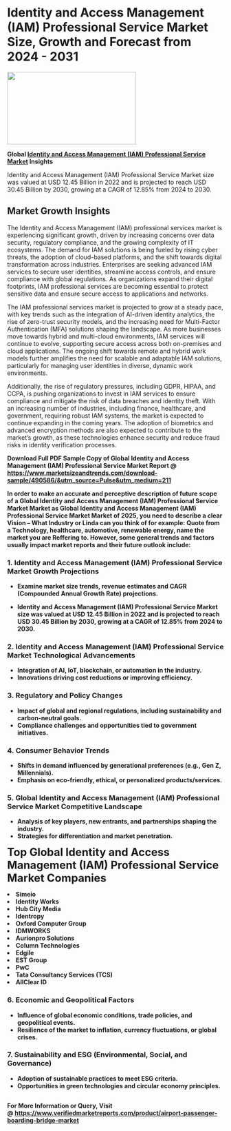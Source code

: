 <H1>Identity and Access Management (IAM) Professional Service Market Size, Growth and Forecast from 2024 - 2031</H1><img class="aligncenter size-medium wp-image-584254" src="https://thirdeyenews.in/wp-content/uploads/2024/09/Global-Market-Research-300x168.jpeg" alt="" width="300" height="168" /><p><strong>Global&nbsp;<a href="https://www.marketsizeandtrends.com/download-sample/490586/&amp;utm_source=Pulse&amp;utm_medium=211">Identity and Access Management (IAM) Professional Service Market</a> Insights</strong></p><p>Identity and Access Management (IAM) Professional Service Market size was valued at USD 12.45 Billion in 2022 and is projected to reach USD 30.45 Billion by 2030, growing at a CAGR of 12.85% from 2024 to 2030.</p><p><h2>Market Growth Insights</h2> <p>The Identity and Access Management (IAM) professional services market is experiencing significant growth, driven by increasing concerns over data security, regulatory compliance, and the growing complexity of IT ecosystems. The demand for IAM solutions is being fueled by rising cyber threats, the adoption of cloud-based platforms, and the shift towards digital transformation across industries. Enterprises are seeking advanced IAM services to secure user identities, streamline access controls, and ensure compliance with global regulations. As organizations expand their digital footprints, IAM professional services are becoming essential to protect sensitive data and ensure secure access to applications and networks.</p> <p><strong></strong></p> <p>The IAM professional services market is projected to grow at a steady pace, with key trends such as the integration of AI-driven identity analytics, the rise of zero-trust security models, and the increasing need for Multi-Factor Authentication (MFA) solutions shaping the landscape. As more businesses move towards hybrid and multi-cloud environments, IAM services will continue to evolve, supporting secure access across both on-premises and cloud applications. The ongoing shift towards remote and hybrid work models further amplifies the need for scalable and adaptable IAM solutions, particularly for managing user identities in diverse, dynamic work environments.</p> <p>Additionally, the rise of regulatory pressures, including GDPR, HIPAA, and CCPA, is pushing organizations to invest in IAM services to ensure compliance and mitigate the risk of data breaches and identity theft. With an increasing number of industries, including finance, healthcare, and government, requiring robust IAM systems, the market is expected to continue expanding in the coming years. The adoption of biometrics and advanced encryption methods are also expected to contribute to the market’s growth, as these technologies enhance security and reduce fraud risks in identity verification processes.</p> <p><strong></p><p><span class=""><strong>Download Full PDF Sample Copy of Global Identity and Access Management (IAM) Professional Service Market Report</strong> @ <a href="https://www.marketsizeandtrends.com/download-sample/490586/&amp;utm_source=Pulse&amp;utm_medium=211" target="_blank">https://www.marketsizeandtrends.com/download-sample/490586/&amp;utm_source=Pulse&amp;utm_medium=211</a></span></p><p>In order to make an accurate and perceptive description of future scope of a Global&nbsp;Identity and Access Management (IAM) Professional Service Market Market as Global&nbsp;Identity and Access Management (IAM) Professional Service Market Market of 2025, you need to describe a clear Vision &ndash; What Industry or Linda can you think of for example: Quote from a Technology, healthcare, automotive, renewable energy, name the market you are Reffering to. However, some general trends and factors usually impact market reports and their future outlook include:</p><h3>1.&nbsp;<strong>Identity and Access Management (IAM) Professional Service Market Growth Projections</strong></h3><ul><li>Examine market size trends, revenue estimates and CAGR (Compounded Annual Growth Rate) projections.</li><li><p>Identity and Access Management (IAM) Professional Service Market size was valued at USD 12.45 Billion in 2022 and is projected to reach USD 30.45 Billion by 2030, growing at a CAGR of 12.85% from 2024 to 2030.</p></li></ul><h3>2.&nbsp;<strong>Identity and Access Management (IAM) Professional Service Market Technological Advancements</strong></h3><ul><li>Integration of AI, IoT, blockchain, or automation in the industry.</li><li>Innovations driving cost reductions or improving efficiency.</li></ul><h3>3.&nbsp;<strong>Regulatory and Policy Changes</strong></h3><ul><li>Impact of global and regional regulations, including sustainability and carbon-neutral goals.</li><li>Compliance challenges and opportunities tied to government initiatives.</li></ul><h3>4.&nbsp;<strong>Consumer Behavior Trends</strong></h3><ul><li>Shifts in demand influenced by generational preferences (e.g., Gen Z, Millennials).</li><li>Emphasis on eco-friendly, ethical, or personalized products/services.</li></ul><h3>5.&nbsp;<strong>Global Identity and Access Management (IAM) Professional Service Market Competitive Landscape</strong></h3><ul><li>Analysis of key players, new entrants, and partnerships shaping the industry.</li><li>Strategies for differentiation and market penetration.</li></ul><p data-pm-slice="1 1 []"><span style="color: inherit; font-family: inherit; font-size: 25px;">Top Global Identity and Access Management (IAM) Professional Service Market Companies</span></p><div class="" data-test-id=""><p><li>Simeio</li><li> Identity Works</li><li> Hub City Media</li><li> Identropy</li><li> Oxford Computer Group</li><li> IDMWORKS</li><li> Aurionpro Solutions</li><li> Column Technologies</li><li> Edgile</li><li> EST Group</li><li> PwC</li><li> Tata Consultancy Services (TCS)</li><li> AllClear ID</li></p></div><h3>6.&nbsp;<strong>Economic and Geopolitical Factors</strong></h3><ul><li>Influence of global economic conditions, trade policies, and geopolitical events.</li><li>Resilience of the market to inflation, currency fluctuations, or global crises.</li></ul><h3>7.&nbsp;<strong>Sustainability and ESG (Environmental, Social, and Governance)</strong></h3><ul><li>Adoption of sustainable practices to meet ESG criteria.</li><li>Opportunities in green technologies and circular economy principles.</li></ul><h2><strong style="font-size: 14px;">For More Information or Query, Visit @&nbsp;</strong><a style="background-color: #ffffff; font-size: 14px;" href="https://www.marketsizeandtrends.com/report/identity-and-access-management-iam-professional-service-market/" target="_blank">https://www.verifiedmarketreports.com/product/airport-passenger-boarding-bridge-market</a></h2>
